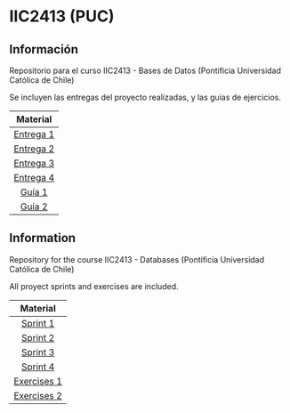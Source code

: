 IIC2413 (PUC)
=============

Información
-----------

Repositorio para el curso IIC2413 - Bases de Datos (Pontificia Universidad Católica de Chile)

Se incluyen las entregas del proyecto realizadas, y las guías de ejercicios.

|Material|
|:-:|
|[Entrega 1](E1)|
|[Entrega 2](E2)|
|[Entrega 3](E3)|
|[Entrega 4](E4)|
|[Guía 1](AC1)|
|[Guía 2](AC2)|



Information
-----------

Repository for the course IIC2413 - Databases (Pontificia Universidad Católica de Chile)

All proyect sprints and exercises are included.

|Material|
|:-:|
|[Sprint 1](E1)|
|[Sprint 2](E2)|
|[Sprint 3](E3)|
|[Sprint 4](E4)|
|[Exercises 1](AC1)|
|[Exercises 2](AC2)|